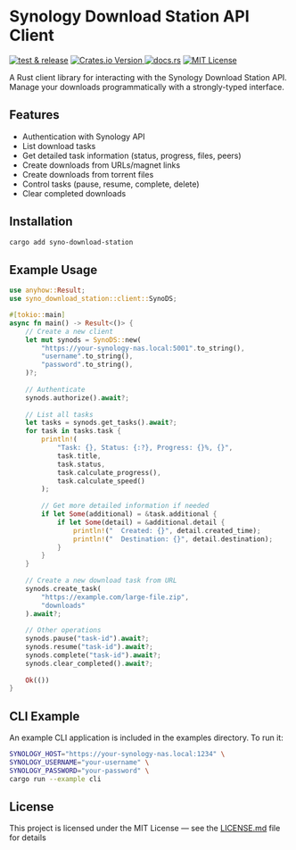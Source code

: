 # Synology Download Station API Client

[![test & release](https://img.shields.io/github/actions/workflow/status/artemy/syno-download-station/ci.yml?logo=github)](https://github.com/artemy/syno-download-station)
[![Crates.io Version](https://img.shields.io/crates/v/syno-download-station?logo=rust)
](https://crates.io/crates/syno-download-station)
[![docs.rs](https://img.shields.io/docsrs/syno-download-station?logo=docs.rs)](https://docs.rs/syno-download-station/latest/syno_download_station/)
[![MIT License](https://img.shields.io/github/license/artemy/syno-download-station)](https://github.com/artemy/syno-download-station)

A Rust client library for interacting with the Synology Download Station API. Manage your downloads programmatically with a strongly-typed interface.

## Features

- Authentication with Synology API
- List download tasks
- Get detailed task information (status, progress, files, peers)
- Create downloads from URLs/magnet links
- Create downloads from torrent files
- Control tasks (pause, resume, complete, delete)
- Clear completed downloads

## Installation

```bash
cargo add syno-download-station
```

## Example Usage

```rust
use anyhow::Result;
use syno_download_station::client::SynoDS;

#[tokio::main]
async fn main() -> Result<()> {
    // Create a new client
    let mut synods = SynoDS::new(
        "https://your-synology-nas.local:5001".to_string(),
        "username".to_string(),
        "password".to_string(),
    )?;
    
    // Authenticate
    synods.authorize().await?;
    
    // List all tasks
    let tasks = synods.get_tasks().await?;
    for task in tasks.task {
        println!(
            "Task: {}, Status: {:?}, Progress: {}%, {}",
            task.title,
            task.status,
            task.calculate_progress(),
            task.calculate_speed()
        );
        
        // Get more detailed information if needed
        if let Some(additional) = &task.additional {
            if let Some(detail) = &additional.detail {
                println!("  Created: {}", detail.created_time);
                println!("  Destination: {}", detail.destination);
            }
        }
    }
    
    // Create a new download task from URL
    synods.create_task(
        "https://example.com/large-file.zip",
        "downloads"
    ).await?;
    
    // Other operations
    synods.pause("task-id").await?;
    synods.resume("task-id").await?;
    synods.complete("task-id").await?;
    synods.clear_completed().await?;
    
    Ok(())
}
```

## CLI Example

An example CLI application is included in the examples directory. To run it:

```bash
SYNOLOGY_HOST="https://your-synology-nas.local:1234" \
SYNOLOGY_USERNAME="your-username" \
SYNOLOGY_PASSWORD="your-password" \
cargo run --example cli
```

## License

This project is licensed under the MIT License — see the [LICENSE.md](LICENSE.md) file for details
